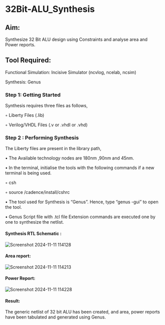 # 32Bit-ALU_Synthesis

## Aim:

Synthesize 32 Bit ALU design using Constraints and analyse area and Power reports.

## Tool Required:

Functional Simulation: Incisive Simulator (ncvlog, ncelab, ncsim)

Synthesis: Genus

### Step 1: Getting Started

Synthesis requires three files as follows,

◦ Liberty Files (.lib)

◦ Verilog/VHDL Files (.v or .vhdl or .vhd)

### Step 2 : Performing Synthesis

The Liberty files are present in the library path,

• The Available technology nodes are 180nm ,90nm and 45nm.

• In the terminal, initialise the tools with the following commands if a new terminal is being
used.

◦ csh

◦ source /cadence/install/cshrc

• The tool used for Synthesis is “Genus”. Hence, type “genus -gui” to open the tool.

• Genus Script file with .tcl file Extension commands are executed one by one to synthesize the netlist.

#### Synthesis RTL Schematic :

![Screenshot 2024-11-11 114128](https://github.com/user-attachments/assets/0bab8343-4f52-4233-995b-5439b92ef627)

#### Area report:

![Screenshot 2024-11-11 114213](https://github.com/user-attachments/assets/9275a161-1183-4fe6-9b6f-c32e05e90042)

#### Power Report:

![Screenshot 2024-11-11 114228](https://github.com/user-attachments/assets/c8d016ff-9163-417d-a1af-997eb960460b)

#### Result: 

The generic netlist of 32 bit ALU  has been created, and area, power reports have been tabulated and generated using Genus.
